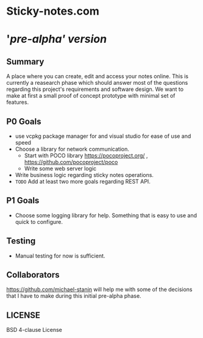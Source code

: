 # Sticky-notes.com 
# '_pre-alpha' version_

## Summary
A place where you can create, edit and access your notes online. This is currently a reasearch phase which should answer most of the questions regarding this project's requirements and software design. We want to make at first a small proof of concept prototype with minimal set of features.


## P0 Goals
- use vcpkg package manager for and visual studio for ease of use and speed
- Choose a library for network communication.
  - Start with POCO library https://pocoproject.org/ , https://github.com/pocoproject/poco
  - Write some web server logic
- Write business logic regarding sticky notes operations.
- `TODO` Add at least two more goals regarding REST API.
  
## P1 Goals
- Choose some logging library for help. Something that is easy to use and quick to configure.

## Testing
- Manual testing for now is sufficient.
  
## Collaborators
https://github.com/michael-stanin will help me with some of the decisions that I have to make during this initial pre-alpha phase.

## LICENSE
BSD 4-clause License
